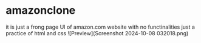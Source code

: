 # amazonclone
it is just a frong page UI of amazon.com website with no functinalities just a practice of html and css
![Preview](Screenshot 2024-10-08 032018.png)
